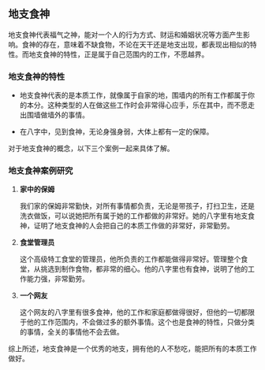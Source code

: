 ## 地支食神

地支食神代表福气之神，能对一个人的行为方式、财运和婚姻状况等方面产生影响。食神的存在，意味着不缺食物，不论在天干还是地支出现，都表现出相似的特性。而地支食神的特性，正是属于自己范围内的工作，不愿越界。

### 地支食神的特性

- 地支食神代表的是本质工作，就像属于自家的地，围墙内的所有工作都属于你的本分。这种类型的人在做这些工作时会非常得心应手，乐在其中，而不愿走出围墙做墙外的事情。

- 在八字中，见到食神，无论身强身弱，大体上都有一定的保障。

对于地支食神的概念，以下三个案例一起来具体了解。

### 地支食神案例研究


1. **家中的保姆** 

   我们家的保姆非常勤快，对所有事情都负责，无论是带孩子，打扫卫生，还是洗衣做饭，可以说她把所有属于她的工作都做的非常好。她的八字里有地支食神，证明了地支食神的人会把自己的本质工作做的非常好，非常勤劳。

2. **食堂管理员**

   这个高级特工食堂的管理员，他所负责的工作都能做得非常好。管理整个食堂，从挑选到制作食物，都非常的细心。他的八字里也有食神，说明了他的工作能力强，非常勤劳。

3. **一个网友**

   这个网友的八字里有很多食神，他的工作和家庭都做得很好，但他的一切都限于他的工作范围内，不会做过多的额外事情。这个也是食神的特性，只做分类的事情，全关的事情他不会去做。

综上所述，地支食神是一个优秀的地支，拥有他的人不愁吃，能把所有的本质工作做好。